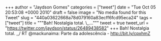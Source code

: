 
+++
author = "Jaydson Gomes"
categories = ["tweet"]
date = "Tue Oct 05 20:53:08 +0000 2010"
draft = false
image = "No media found for this Tweet"
slug = "440a03622668a78d079160a83ecff6fcd95eca24"
tags = ["tweet"]
title = """Bah! Nostalgia total. &#92;,,..."""
tweet = true
tweet_url = "https://twitter.com/jaydson/status/26489438582"
+++
Bah! Nostalgia total. \,,/ RT @mackunaima: Parte da adolescência - http://bit.ly/cpxhmZ
